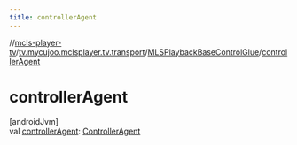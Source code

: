 ```yaml
---
title: controllerAgent
---
```

//[mcls-player-tv](../../../index.html)/[tv.mycujoo.mclsplayer.tv.transport](../index.html)/[MLSPlaybackBaseControlGlue](index.html)/[controllerAgent](controller-agent.html)



# controllerAgent



[androidJvm]\
val [controllerAgent](controller-agent.html): [ControllerAgent](../../tv.mycujoo.mclsplayer.tv.controller/-controller-agent/index.html)




